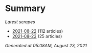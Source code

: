 # Summary
*Latest scrapes*
* [2021-08-22](https://github.com/nuuuwan/news_lk/blob/data/news_lk.2021-08-22.json) (112 articles)
* [2021-08-23](https://github.com/nuuuwan/news_lk/blob/data/news_lk.2021-08-23.json) (25 articles)

*Generated at 05:08AM, August 23, 2021*